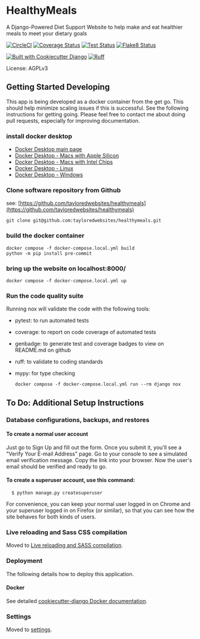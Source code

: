 # HealthyMeals

A Django-Powered Diet Support Website to help make and eat healthier meals to meet your dietary goals

[![CircleCI](https://dl.circleci.com/status-badge/img/circleci/BZR3uzdbU6P9JdMbhCLMmZ/PhQcorR5decQrvhgn17chH/tree/main.svg?style=svg)](https://dl.circleci.com/status-badge/redirect/circleci/BZR3uzdbU6P9JdMbhCLMmZ/PhQcorR5decQrvhgn17chH/tree/main)
[![Coverage Status](https://tayloredwebsites.github.io/healthymeals/docs/coverage/coverage_badge.svg)](https://tayloredwebsites.github.io/healthymeals/docs/coverage/html/index.html)
[![Test Status](https://tayloredwebsites.github.io/healthymeals/docs/tests/tests_badge.svg)](https://tayloredwebsites.github.io/healthymeals/docs/tests/index.html)
[![Flake8 Status](https://tayloredwebsites.github.io/healthymeals/docs/flake8/flake8_badge.svg)](https://tayloredwebsites.github.io/healthymeals/docs/flake8/html/index.html)

[![Built with Cookiecutter Django](https://img.shields.io/badge/built%20with-Cookiecutter%20Django-ff69b4.svg?logo=cookiecutter)](https://github.com/cookiecutter/cookiecutter-django/)
[![Ruff](https://img.shields.io/endpoint?url=https://raw.githubusercontent.com/astral-sh/ruff/main/assets/badge/v2.json)](https://github.com/astral-sh/ruff)


License: AGPLv3


## Getting Started Developing

This app is being developed as a docker container from the get go.  This should help minimize scaling issues if this is successful.  See the following instructions for getting going.  Please feel free to contact me about doing pull requests, especially for improving documentation.

### install docker desktop

- [Docker Desktop main page](https://www.docker.com/products/docker-desktop/)
- [Docker Desktop - Macs with Apple Silicon](https://docs.docker.com/desktop/setup/install/mac-install/)
- [Docker Desktop - Macs with Intel Chips](https://desktop.docker.com/mac/main/amd64/Docker.dmg)
- [Docker Desktop - Linux](https://docs.docker.com/desktop/setup/install/linux/)
- [Docker Desktop - Windows](https://docs.docker.com/desktop/setup/install/windows-install/)

### Clone software repository from Github

see: [https://github.com/tayloredwebsites/healthymeals](https://github.com/tayloredwebsites/healthymeals)

    git clone git@github.com:tayloredwebsites/healthymeals.git

### build the docker container

    docker compose -f docker-compose.local.yml build
    python -m pip install pre-commit

### bring up the website on localhost:8000/

    docker compose -f docker-compose.local.yml up

### Run the code quality suite

Running nox will validate the code with the following tools:

- pytest: to run automated tests
- coverage: to report on code coverage of automated tests
- genbadge: to generate test and coverage badges to view on README.md on github
- ruff: to validate to coding standards
- mypy: for type checking


      docker compose -f docker-compose.local.yml run --rm django nox

## To Do: Additional Setup Instructions

### Database configurations, backups, and restores

#### To create a **normal user account**

Just go to Sign Up and fill out the form. Once you submit it, you'll see a "Verify Your E-mail Address" page. Go to your console to see a simulated email verification message. Copy the link into your browser. Now the user's email should be verified and ready to go.

#### To create a **superuser account**, use this command:

      $ python manage.py createsuperuser

For convenience, you can keep your normal user logged in on Chrome and your superuser logged in on Firefox (or similar), so that you can see how the site behaves for both kinds of users.


### Live reloading and Sass CSS compilation

Moved to [Live reloading and SASS compilation](https://cookiecutter-django.readthedocs.io/en/latest/2-local-development/developing-locally.html#using-webpack-or-gulp).

### Deployment

The following details how to deploy this application.

#### Docker

See detailed [cookiecutter-django Docker documentation](https://cookiecutter-django.readthedocs.io/en/latest/3-deployment/deployment-with-docker.html).

### Settings

Moved to [settings](https://cookiecutter-django.readthedocs.io/en/latest/1-getting-started/settings.html).
